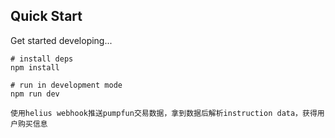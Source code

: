 ## Quick Start

Get started developing...

```shell
# install deps
npm install

# run in development mode
npm run dev

使用helius webhook推送pumpfun交易数据，拿到数据后解析instruction data，获得用户购买信息

